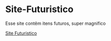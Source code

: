 # Site-Futuristico
 Esse site contêm itens futuros, super magnifico
 
<a href="https://migueldomingues-dev.github.io/Site-Futuristico/">Site Futuristico</a>
